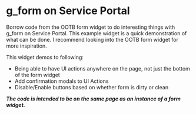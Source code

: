 # g_form on Service Portal
Borrow code from the OOTB form widget to do interesting things with g_form on Service Portal.
This example widget is a quick demonstration of what can be done. I recommend looking into the OOTB form widget for more inspiration.

This widget demos to following:
* Being able to have UI actions anywhere on the page, not just the bottom of the form widget
* Add confirmation modals to UI Actions
* Disable/Enable buttons based on whether form is dirty or clean

***The code is intended to be on the same page as an instance of a form widget.***
